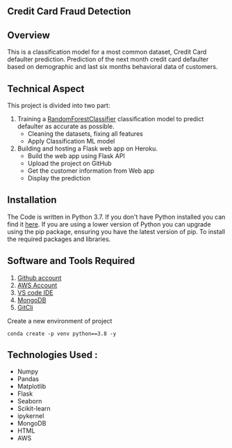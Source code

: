 ## Credit Card Fraud Detection

## Overview
This is a classification model for a most common dataset, Credit Card defaulter prediction. Prediction of the next month credit card defaulter based on demographic and last six months behavioral data of customers.

## Technical Aspect
This project is divided into two part:
1. Training a [RandomForestClassifier](https://scikit-learn.org/stable/modules/generated/sklearn.ensemble.RandomForestClassifier.html) classification model to predict defaulter as accurate as possible.
	- Cleaning the datasets, fixing all features
	- Apply Classification ML model
2. Building and hosting a Flask web app on Heroku.
	- Build the web app using Flask API
	- Upload the project on GitHub
    - Get the customer information from Web app
    - Display the prediction 


## Installation
The Code is written in Python 3.7. If you don't have Python installed you can find it [here](https://www.python.org/downloads/). If you are using a lower version of Python you can upgrade using the pip package, ensuring you have the latest version of pip. To install the required packages and libraries.

## Software and Tools Required

1. [Github account](https://github.com)
2. [AWS Account](https://aws.amazon.com/console/)
3. [VS code IDE](https://code.visualstudio.com/)
4. [MongoDB](https://www.mongodb.com/)
5. [GitCli](https://git-scm.com/downloads)

Create a new environment of project 

```
conda create -p venv python==3.8 -y

```
## Technologies Used :
- Numpy
- Pandas
- Matplotlib
- Flask
- Seaborn
- Scikit-learn
- ipykernel
- MongoDB
- HTML
- AWS


